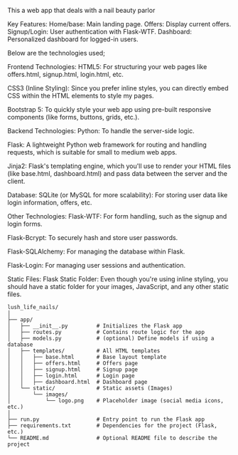 This a web app that deals with a nail beauty parlor

Key Features:
Home/base: Main landing page.
Offers: Display current offers.
Signup/Login: User authentication with Flask-WTF.
Dashboard: Personalized dashboard for logged-in users.


Below are the technologies used;

Frontend Technologies:
HTML5: For structuring your web pages like offers.html, signup.html, login.html, etc.

CSS3 (Inline Styling): Since you prefer inline styles, you can directly embed CSS within the HTML elements to style my pages.

Bootstrap 5: To quickly style your web app using pre-built responsive components (like forms, buttons, grids, etc.).

Backend Technologies:
Python: To handle the server-side logic.

Flask: A lightweight Python web framework for routing and handling requests, which is suitable for small to medium web apps.

Jinja2: Flask's templating engine, which you'll use to render your HTML files (like base.html, dashboard.html) and pass data between the server and the client.

Database:
SQLite (or MySQL for more scalability): For storing user data like login information, offers, etc.

Other Technologies:
Flask-WTF: For form handling, such as the signup and login forms.

Flask-Bcrypt: To securely hash and store user passwords.

Flask-SQLAlchemy: For managing the database within Flask.

Flask-Login: For managing user sessions and authentication.

Static Files:
Flask Static Folder: Even though you're using inline styling, you should have a static folder for your images, JavaScript, and any other static files.

```
lush_life_nails/
│
├── app/
│   ├── __init__.py         # Initializes the Flask app
│   ├── routes.py           # Contains route logic for the app
│   ├── models.py           # (optional) Define models if using a database
│   ├── templates/          # All HTML templates
│   │   ├── base.html       # Base layout template
│   │   ├── offers.html     # Offers page
│   │   ├── signup.html     # Signup page
│   │   ├── login.html      # Login page
│   │   ├── dashboard.html  # Dashboard page
│   └── static/             # Static assets (Images)
│       └── images/
│           └── logo.png    # Placeholder image (social media icons, etc.)
│
├── run.py                  # Entry point to run the Flask app
├── requirements.txt        # Dependencies for the project (Flask, etc.)
└── README.md               # Optional README file to describe the project

```

